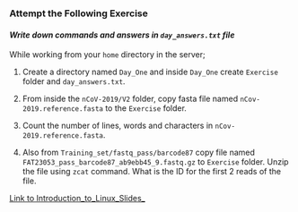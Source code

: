 ### Attempt the Following Exercise
#### *Write down commands and answers in `day_answers.txt` file*
While working from your `home` directory in the server; 

1. Create a directory named `Day_One` and inside `Day_One` create `Exercise` folder and `day_answers.txt`.

2. From inside the `nCoV-2019/V2` folder, copy fasta file named `nCov-2019.reference.fasta` to the `Exercise` folder.

3. Count the number of lines, words and characters in `nCov-2019.reference.fasta`.

4. Also from `Training_set/fastq_pass/barcode87` copy file named `FAT23053_pass_barcode87_ab9ebb45_9.fastq.gz` to `Exercise` folder. Unzip the file using `zcat` command. What is the ID for the first 2 reads of the file.


[Link to Introduction_to_Linux_Slides_](https://kemriwellcometrust-my.sharepoint.com/:p:/g/personal/jmwanga_kemri-wellcome_org/EZTPY9xsGLhPqaU36QeV-swBuUo3onBPyT6BLbBDy3fqFg?e=4Eb7hH)
